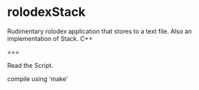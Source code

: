 rolodexStack
============

Rudimentary rolodex application that stores to a text file.  Also an implementation of Stack.  C++


===

Read the Script.


compile using 'make'
